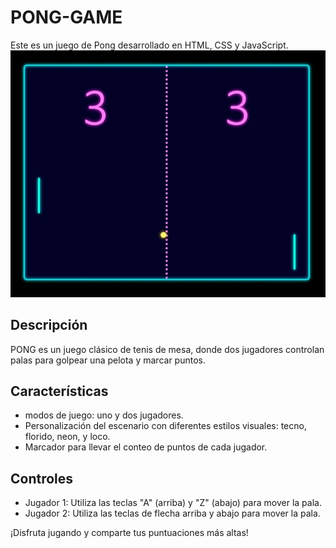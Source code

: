 # PONG-GAME

Este es un juego de Pong desarrollado en HTML, CSS y JavaScript.
![escenario.jpeg](https://github.com/GabrielNievesRamirez/PONG-GAME/blob/main/escenario.jpeg?raw=true)


## Descripción

PONG es un juego clásico de tenis de mesa, donde dos jugadores controlan palas para golpear una pelota y marcar puntos.

## Características

- modos de juego: uno y dos jugadores.
- Personalización del escenario con diferentes estilos visuales: tecno, florido, neon, y loco.
- Marcador para llevar el conteo de puntos de cada jugador.

## Controles

- Jugador 1: Utiliza las teclas "A" (arriba) y "Z" (abajo) para mover la pala.
- Jugador 2: Utiliza las teclas de flecha arriba y abajo para mover la pala.

¡Disfruta jugando y comparte tus puntuaciones más altas!
